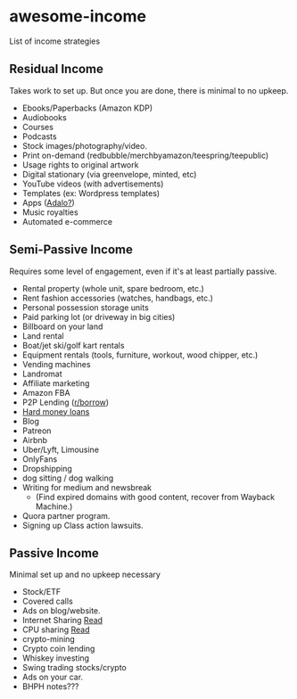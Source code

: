 # awesome-income

List of income strategies


## Residual Income

Takes work to set up. But once you are done, there is minimal to no upkeep.

- Ebooks/Paperbacks (Amazon KDP)
- Audiobooks
- Courses
- Podcasts
- Stock images/photography/video.
- Print on-demand (redbubble/merchbyamazon/teespring/teepublic)
- Usage rights to original artwork
- Digital stationary (via greenvelope, minted, etc)
- YouTube videos (with advertisements)
- Templates (ex: Wordpress templates)
- Apps ([Adalo?](https://www.adalo.com/))
- Music royalties
- Automated e-commerce

## Semi-Passive Income

Requires some level of engagement, even if it's at least partially passive.

- Rental property (whole unit, spare bedroom, etc.)
- Rent fashion accessories (watches, handbags, etc.)
- Personal possession storage units
- Paid parking lot (or driveway in big cities)
- Billboard on your land
- Land rental
- Boat/jet ski/golf kart rentals
- Equipment rentals (tools, furniture, workout, wood chipper, etc.)
- Vending machines
- Landromat
- Affiliate marketing
- Amazon FBA
- P2P Lending ([r/borrow](https://www.reddit.com/r/borrow/new/))
- [Hard money loans](https://en.wikipedia.org/wiki/Hard_money_loan)
- Blog
- Patreon
- Airbnb
- Uber/Lyft, Limousine
- OnlyFans
- Dropshipping
- dog sitting / dog walking
- Writing for medium and newsbreak
  - (Find expired domains with good content, recover from Wayback Machine.)
- Quora partner program. 
- Signing up Class action lawsuits.

## Passive Income

Minimal set up and no upkeep necessary

- Stock/ETF
- Covered calls
- Ads on blog/website.
- Internet Sharing [Read](https://vocal.media/lifehack/how-to-turn-your-computer-into-a-passive-income-machine)
- CPU sharing [Read](https://vocal.media/lifehack/how-to-turn-your-computer-into-a-passive-income-machine)
- crypto-mining
- Crypto coin lending
- Whiskey investing
- Swing trading stocks/crypto
- Ads on your car.
- BHPH notes???
